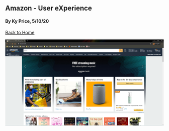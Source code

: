 ## Amazon - User eXperience
#### By Ky Price, 5/10/20

[Back to Home](../)

![alt text](../assets/amazon_home.PNG "Amazon Homepage")

